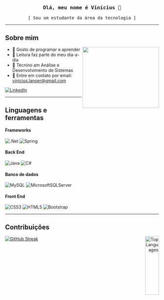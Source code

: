 <div id="header" align="center">
  <h3 align=center>
    <samp>Olá, meu nome é Vinícius 👋 </samp>
  </h3>

  <samp align=center>
    [ Sou um estudante da área da tecnologia ]
  </samp>
</div>

  <hr/>

 ## Sobre mim
<p>
  <img src="https://media.giphy.com/media/3oKIPnAiaMCws8nOsE/giphy.gif" height="200" width="250" align="right"/>
  
- 🤙 Gosto de programar e aprender
- 📖 Leitura faz parte do meu dia-a-dia
- 🏫 Técnino am Análise e Desenvolvimento de Sistemas
- 📧 Entre em contato por email: vinicius.lanser@gmail.com

</p>

<div id="social-media">
  <a href="https://www.linkedin.com/in/vin%C3%ADcius-da-silva-lanser-00b093265">
    <img src="https://img.shields.io/badge/LinkedIn-0077B5?style=for-the-badge&logo=linkedin&logoColor=white" alt="LinkedIn"/>
  </a>
</div>

<hr/>

## Linguagens e ferramentas

#### Frameworks
![.Net](https://img.shields.io/badge/.NET-5C2D91?style=for-the-badge&logo=.net&logoColor=white)
![Spring](https://img.shields.io/badge/Spring-6DB33F?style=for-the-badge&logo=spring&logoColor=white)

#### Back End
![Java](https://img.shields.io/badge/Java-ED8B00?style=for-the-badge&logo=openjdk&logoColor=white)
![C#](https://img.shields.io/badge/C%23-239120?style=for-the-badge&logo=c-sharp&logoColor=white)

#### Banco de dados
![MySQL](https://img.shields.io/badge/MySQL-00000F?style=for-the-badge&logo=mysql&logoColor=white)
![MicrosoftSQLServer](https://img.shields.io/badge/Microsoft%20SQL%20Server-CC2927?style=for-the-badge&logo=microsoft%20sql%20server&logoColor=white)

#### Front End
![CSS3](https://img.shields.io/badge/CSS3-1572B6?style=for-the-badge&logo=css3&logoColor=white)
![HTML5](https://img.shields.io/badge/HTML5-E34F26?style=for-the-badge&logo=html5&logoColor=white)
![Bootstrap](https://img.shields.io/badge/Bootstrap-563D7C?style=for-the-badge&logo=bootstrap&logoColor=white)

<hr/>

## Contribuições

<div>
 <a href="https://github.com/vinilaso/" align="left"><img src="https://github-readme-streak-stats.herokuapp.com?user=vinilaso&theme=github-dark" alt="GitHub Streak" /></a>
  <a href="https://github.com/vinilaso" align="right"><img alt="Top Languages" src="https://github-readme-stats.vercel.app/api/top-langs/?username=vinilaso&theme=dark" height="192px" width="30%" align="right"/></a>
</div>

